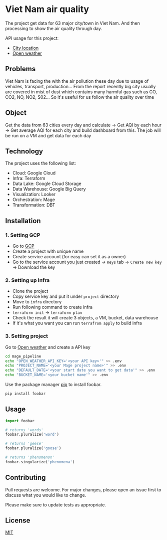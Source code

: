 # Viet Nam air quality

The project get data for 63 major city/town in Viet Nam. And then processing to show the air quality through day.

API usage for this project: 
- [City location](https://nominatim.openstreetmap.org/)
- [Open weather](https://openweathermap.org/api/air-pollution)

## Problems
Viet Nam is facing the with the air pollution these day due to usage of vehicles, transport, production... From the report recently big city usually are covered in mist of dust which contains many harmful gas such as CO, CO2, NO, NO2, S02... So it's useful for us follow the air quality over time

## Object
Get the data from 63 cities every day and calculate -> Get AQI by each hour -> Get average AQI for each city and build dashboard from this. 
The job will be run on a VM and get data for each day
## Technology

The project uses the following list:
- Cloud: Google Cloud
- Infra: Terraform
- Data Lake: Google Cloud Storage
- Data Warehouse: Google Big Query
- Visualization: Looker
- Orchestration: Mage
- Transformation: DBT

## Installation

### 1. Setting GCP
- Go to [GCP](console.cloud.google.com) 
- Create a project with unique name
- Create service account (for easy can set it as a owner)
- Go to the service account you just created -> `Keys` tab -> `Create new key` -> Download the key

### 2. Setting up Infra
- Clone the project
- Copy service key and put it under `project` directory
- Move to `infra` directory
- Run following command to create infra
- `terraform init` -> `terraform plan`
- Check the result it will create 3 objects, a VM, bucket, data warehouse
- If it's what you want you can run `terrafrom apply` to build infra
### 3. Setting project
Go to [Open weather](https://openweathermap.org) and create a API key
```bash
cd mage_pipeline
echo "OPEN_WEATHER_API_KEY='<your API key>'" >> .env
echo "PROJECT_NAME='<your Mage project name>'" >> .env
echo "DEFAULT_DATE='<your start date you want to get data'" >> .env
echo "BUCKET_NAME='<your bucket name'" >> .env
```




Use the package manager [pip](https://pip.pypa.io/en/stable/) to install foobar.

```bash
pip install foobar
```

## Usage

```python
import foobar

# returns 'words'
foobar.pluralize('word')

# returns 'geese'
foobar.pluralize('goose')

# returns 'phenomenon'
foobar.singularize('phenomena')
```

## Contributing

Pull requests are welcome. For major changes, please open an issue first
to discuss what you would like to change.

Please make sure to update tests as appropriate.

## License

[MIT](https://choosealicense.com/licenses/mit/)